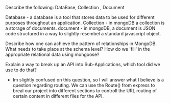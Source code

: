 Describe the following: DataBase, Collection , Document

Database - a database is a tool that stores data to be used for different purposes throughout an application. 
Collection - in mongoDB a collection is a storage of documents.
document - in mongoDB, a document is JSON code structured in a way to slightly resembel a standard javascript object. 

Describe how one can achieve the pattern of relationships in MongoDB. What needs to take place at the schema level? How do we 'fill'
 in the appropriate relational data using mongoose?
 


Explain a way to break up an API into Sub-Applications, which tool did we use to do that?
- Im slightly confused on this question, so I will answer what I believe is a question regarding routing. We can use the Route() from express to breal our project into different sections to controll the URL routing of certain content in different files for the API. 

